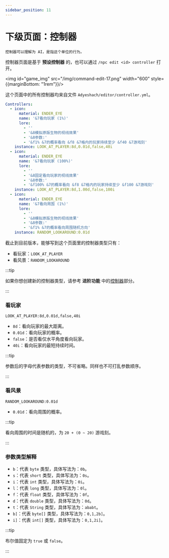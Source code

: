 ```yaml
---
sidebar_position: 11
---
```


# 下级页面：控制器

    控制器可以理解为 AI，是指这个单位的行为。

控制器页面是基于 **预设控制器** 的，也可以通过 `/npc edit <id> controller` 打开。

<img id="game_img" src="/img/command-edit-17.png" width="600" style={{marginBottom: "1rem"}}/>

这个页面中的所有控制器均来自文件 `Adyeshach/editor/controller.yml`。

```yaml
Controllers:
  - icon:
      material: ENDER_EYE
      name: '&7看向玩家 (1%)'
      lore:
        - ''
        - '&8模拟原版生物的视线效果'
        - '&8参数:'
        - '&f1% &7的概率看向 &f8 &7格内的玩家持续至少 &f40 &7游戏刻'
    instance: LOOK_AT_PLAYER:8d,0.01d,false,40i
  - icon:
      material: ENDER_EYE
      name: '&7看向玩家 (100%)'
      lore:
        - ''
        - '&8固定看向玩家的视线效果'
        - '&8参数:'
        - '&f100% &7的概率看向 &f8 &7格内的玩家持续至少 &f100 &7游戏刻'
    instance: LOOK_AT_PLAYER:8d,1.00d,false,100i
  - icon:
      material: ENDER_EYE
      name: '&7看向周围 (1%)'
      lore:
        - ''
        - '&8模拟原版生物的视线效果'
        - '&8参数:'
        - '&f1% &7的概率看向周围随机方向'
    instance: RANDOM_LOOKAROUND:0.01d
```

截止到目前版本，能够写到这个页面里的控制器类型只有：

- 看玩家：`LOOK_AT_PLAYER`
- 看风景：`RANDOM_LOOKAROUND`

:::tip

如果你想创建新的控制器类型，请参考 **进阶功能** 中的[控制器](/plugin/adyeshach/start/advance/controller)部分。

:::

### 看玩家

    LOOK_AT_PLAYER:8d,0.01d,false,40i

- `8d`：看向玩家的最大距离。
- `0.01d`：看向玩家的概率。
- `false`：是否看仅水平角度看向玩家。
- `40i`：看向玩家的最短持续时间。

:::tip

参数后的字母代表参数的类型，不可省略。同样也不可打乱参数顺序。

:::

### 看风景

    RANDOM_LOOKAROUND:0.01d

- `0.01d`：看向周围的概率。

:::tip

看向周围的时间是随机的，为 `20 + (0 ~ 20)` 游戏刻。

:::

### 参数类型解释

- `b`：代表 `byte` 类型，具体写法为：`0b`。
- `s`：代表 `short` 类型，具体写法为：`0s`。
- `i`：代表 `int` 类型，具体写法为：`0i`。
- `l`：代表 `long` 类型，具体写法为：`0l`。
- `f`：代表 `float` 类型，具体写法为：`0f`。
- `d`：代表 `double` 类型，具体写法为：`0d`。
- `t`：代表 `String` 类型，具体写法为：`ababt`。
- `b]`：代表 `byte[]` 类型，具体写法为：`0,1,2b]`。
- `i]`：代表 `int[]` 类型，具体写法为：`0,1,2i]`。

:::tip

布尔值固定为 `true` 或 `false`。

:::
